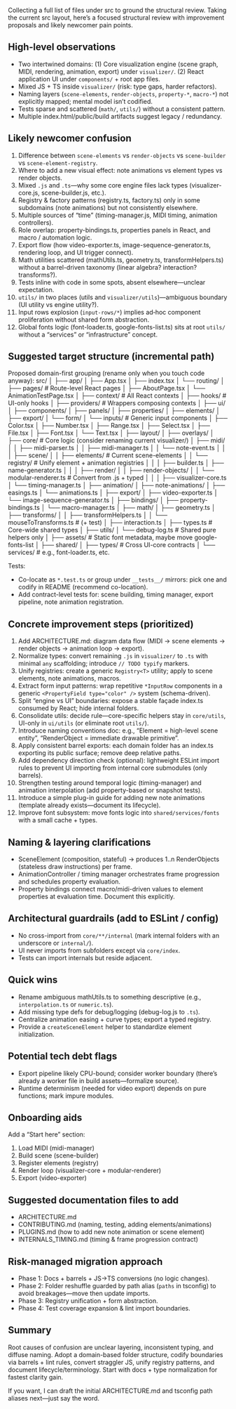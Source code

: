 Collecting a full list of files under src to ground the structural review. Taking the current src layout, here’s a focused structural review with improvement proposals and likely newcomer pain points.

## High‑level observations

-   Two intertwined domains: (1) Core visualization engine (scene graph, MIDI, rendering, animation, export) under `visualizer/`. (2) React application UI under `components/` + root app files.
-   Mixed JS + TS inside `visualizer/` (risk: type gaps, harder refactors).
-   Naming layers (`scene-elements`, `render-objects`, `property-*`, `macro-*`) not explicitly mapped; mental model isn’t codified.
-   Tests sparse and scattered (`math/`, `utils/`) without a consistent pattern.
-   Multiple index.html/public/build artifacts suggest legacy / redundancy.

## Likely newcomer confusion

1. Difference between `scene-elements` vs `render-objects` vs `scene-builder` vs `scene-element-registry`.
2. Where to add a new visual effect: note animations vs element types vs render objects.
3. Mixed `.js` and `.ts`—why some core engine files lack types (visualizer-core.js, scene-builder.js, etc.).
4. Registry & factory patterns (registry.ts, factory.ts) only in some subdomains (note animations) but not consistently elsewhere.
5. Multiple sources of “time” (timing-manager.js, MIDI timing, animation controllers).
6. Role overlap: property-bindings.ts, properties panels in React, and macro / automation logic.
7. Export flow (how video-exporter.ts, image-sequence-generator.ts, rendering loop, and UI trigger connect).
8. Math utilities scattered (mathUtils.ts, geometry.ts, transformHelpers.ts) without a barrel-driven taxonomy (linear algebra? interaction? transforms?).
9. Tests inline with code in some spots, absent elsewhere—unclear expectation.
10. `utils/` in two places (utils and `visualizer/utils`)—ambiguous boundary (UI utility vs engine utility?).
11. Input rows explosion (`input-rows/*`) implies ad‑hoc component proliferation without shared form abstraction.
12. Global fonts logic (font-loader.ts, google-fonts-list.ts) sits at root `utils/` without a “services” or “infrastructure” concept.

## Suggested target structure (incremental path)

Proposed domain-first grouping (rename only when you touch code anyway):
src/
│
├── app/
│ ├── App.tsx
│ ├── index.tsx
│ └── routing/
│
├── pages/ # Route-level React pages
│ ├── AboutPage.tsx
│ └── AnimationTestPage.tsx
│
├── context/ # All React contexts
│
├── hooks/ # UI-only hooks
│
├── providers/ # Wrappers composing contexts
│
├── ui/
│ ├── components/
│ ├── panels/
│ ├── properties/
│ ├── elements/
│ ├── export/
│ └── form/
│ └── inputs/ # Generic input components
│ ├── Color.tsx
│ ├── Number.tsx
│ ├── Range.tsx
│ ├── Select.tsx
│ ├── File.tsx
│ ├── Font.tsx
│ └── Text.tsx
│
├── layout/
│
├── overlays/
│
├── core/ # Core logic (consider renaming current visualizer/)
│ ├── midi/
│ │ ├── midi-parser.ts
│ │ ├── midi-manager.ts
│ │ └── note-event.ts
│ │
│ ├── scene/
│ │ ├── elements/ # Current scene-elements
│ │ └── registry/ # Unify element + animation registries
│ │
│ ├── builder.ts
│ ├── name-generator.ts
│ │
│ ├── render/
│ │ ├── render-objects/
│ │ └── modular-renderer.ts # Convert from .js + typed
│ │
│ ├── visualizer-core.ts
│ └── timing-manager.ts
│
├── animation/
│ ├── note-animations/
│ ├── easings.ts
│ └── animations.ts
│
├── export/
│ ├── video-exporter.ts
│ └── image-sequence-generator.ts
│
├── bindings/
│ ├── property-bindings.ts
│ └── macro-manager.ts
│
├── math/
│ ├── geometry.ts
│ ├── transforms/
│ │ ├── transformHelpers.ts
│ │ └── mouseToTransforms.ts # (+ test)
│
├── interaction.ts
│
├── types.ts # Core-wide shared types
│
├── utils/
│ └── debug-log.ts # Shared pure helpers only
│
├── assets/ # Static font metadata, maybe move google-fonts-list
│
├── shared/
│ ├── types/ # Cross UI-core contracts
│ └── services/ # e.g., font-loader.ts, etc.

Tests:

-   Co-locate as `*.test.ts` or group under `__tests__/` mirrors: pick one and codify in README (recommend co-location).
-   Add contract-level tests for: scene building, timing manager, export pipeline, note animation registration.

## Concrete improvement steps (prioritized)

1. Add ARCHITECTURE.md: diagram data flow (MIDI -> scene elements -> render objects -> animation loop -> export).
2. Normalize types: convert remaining `.js` in `visualizer/` to `.ts` with minimal `any` scaffolding; introduce `// TODO typify` markers.
3. Unify registries: create a generic `Registry<T>` utility; apply to scene elements, note animations, macros.
4. Extract form input patterns: wrap repetitive `*InputRow` components in a generic `<PropertyField type="color" />` system (schema-driven).
5. Split “engine vs UI” boundaries: expose a stable façade index.ts consumed by React; hide internal folders.
6. Consolidate utils: decide rule—core-specific helpers stay in `core/utils`, UI-only in `ui/utils` (or eliminate root `utils/`).
7. Introduce naming conventions doc: e.g., “Element = high-level scene entity”, “RenderObject = immediate drawable primitive”.
8. Apply consistent barrel exports: each domain folder has an index.ts exporting its public surface; remove deep relative paths.
9. Add dependency direction check (optional): lightweight ESLint import rules to prevent UI importing from internal core submodules (only barrels).
10. Strengthen testing around temporal logic (timing-manager) and animation interpolation (add property-based or snapshot tests).
11. Introduce a simple plug-in guide for adding new note animations (template already exists—document its lifecycle).
12. Improve font subsystem: move fonts logic into `shared/services/fonts` with a small cache + types.

## Naming & layering clarifications

-   SceneElement (composition, stateful) → produces 1..n RenderObjects (stateless draw instructions) per frame.
-   AnimationController / timing manager orchestrates frame progression and schedules property evaluation.
-   Property bindings connect macro/midi-driven values to element properties at evaluation time.
    Document this explicitly.

## Architectural guardrails (add to ESLint / config)

-   No cross-import from `core/**/internal` (mark internal folders with an underscore or `internal/`).
-   UI never imports from subfolders except via `core/index`.
-   Tests can import internals but reside adjacent.

## Quick wins

-   Rename ambiguous mathUtils.ts to something descriptive (e.g., `interpolation.ts` or `numeric.ts`).
-   Add missing type defs for debug/logging (debug-log.js to `.ts`).
-   Centralize animation easing + curve types; export a typed registry.
-   Provide a `createSceneElement` helper to standardize element initialization.

## Potential tech debt flags

-   Export pipeline likely CPU-bound; consider worker boundary (there’s already a worker file in build assets—formalize source).
-   Runtime determinism (needed for video export) depends on pure functions; mark impure modules.

## Onboarding aids

Add a “Start here” section:

1. Load MIDI (midi-manager)
2. Build scene (scene-builder)
3. Register elements (registry)
4. Render loop (visualizer-core + modular-renderer)
5. Export (video-exporter)

## Suggested documentation files to add

-   ARCHITECTURE.md
-   CONTRIBUTING.md (naming, testing, adding elements/animations)
-   PLUGINS.md (how to add new note animation or scene element)
-   INTERNALS_TIMING.md (timing & frame progression contract)

## Risk-managed migration approach

-   Phase 1: Docs + barrels + JS→TS conversions (no logic changes).
-   Phase 2: Folder reshuffle guarded by path alias (`paths` in tsconfig) to avoid breakages—move then update imports.
-   Phase 3: Registry unification + form abstraction.
-   Phase 4: Test coverage expansion & lint import boundaries.

## Summary

Root causes of confusion are unclear layering, inconsistent typing, and diffuse naming. Adopt a domain-based folder structure, codify boundaries via barrels + lint rules, convert straggler JS, unify registry patterns, and document lifecycle/terminology. Start with docs + type normalization for fastest clarity gain.

If you want, I can draft the initial ARCHITECTURE.md and tsconfig path aliases next—just say the word.
